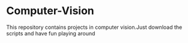 # Computer-Vision
This repository contains projects in computer vision.Just download the scripts and have fun playing around
